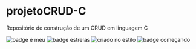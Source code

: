 # projetoCRUD-C
Repositório de construção de um CRUD em linguagem C

![badge é meu](https://img.shields.io/github/license/DryGut/projetoCRUD-C?style=plastic&logo=appveyor)
![badge estrelas](https://img.shields.io/github/stars/DryGut/projetoCRUD-C?style=plastic&logo=appveyor)
![criado no estilo](https://img.shields.io/badge/Maracutaia-Estudando-red?style=plastic&logo=appveyor)
![badge começando](https://img.shields.io/badge/Status-Em%20Desenvolvimento-brightgreen?style=plastic&logo=appveyor)
